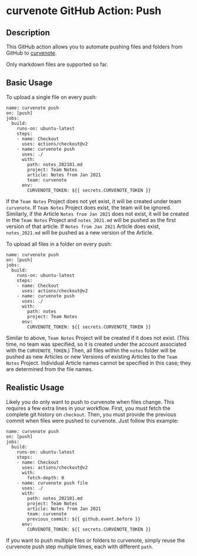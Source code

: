 # curvenote GitHub Action: Push

## Description
This GitHub action allows you to automate pushing files and folders
from GitHub to [curvenote](https://curvenote.com). 

Only markdown files are supported so far.

## Basic Usage
To upload a single file on every push:
```
name: curvenote push
on: [push]
jobs:
  build:
    runs-on: ubuntu-latest
    steps:
    - name: Checkout
      uses: actions/checkout@v2
    - name: curvenote push
      uses: ./
      with:
        path: notes_202101.md
        project: Team Notes
        article: Notes from Jan 2021
        team: curvenote
      env:
        CURVENOTE_TOKEN: ${{ secrets.CURVENOTE_TOKEN }}
```
If the `Team Notes` Project does not yet exist, it will be created under
team `curvenote`. If `Team Notes` Project does exist, the team will be ignored.
Similarly, if the Article `Notes from Jan 2021` does not exist, it will be
created in the `Team Notes` Project and `notes_2021.md` will be pushed
as the first version of that article. If `Notes from Jan 2021` Article does
exist, `notes_2021.md` will be pushed as a new version of the Article.

To upload all files in a folder on every push:
```
name: curvenote push
on: [push]
jobs:
  build:
    runs-on: ubuntu-latest
    steps:
    - name: Checkout
      uses: actions/checkout@v2
    - name: curvenote push
      uses: ./
      with:
        path: notes
        project: Team Notes
      env:
        CURVENOTE_TOKEN: ${{ secrets.CURVENOTE_TOKEN }}
```
Similar to above, `Team Notes` Project will be created if it does not
exist. (This time, no team was specified, so it is created under the
account associated with the `CURVENOTE_TOKEN`.) Then, all files within
the `notes` folder will be pushed as new Articles or new Versions of
existing Articles to the `Team Notes` Project. Individual Article
names cannot be specified in this case; they are determined from the
file names.

## Realistic Usage
Likely you do only want to push to curvenote when files change. This
requires a few extra lines in your workflow. First, you must fetch
the complete git history on `checkout`. Then, you must provide the
previous commit when files were pushed to curvenote. Just follow
this example:
```
name: curvenote push
on: [push]
jobs:
  build:
    runs-on: ubuntu-latest
    steps:
    - name: Checkout
      uses: actions/checkout@v2
      with:
        fetch-depth: 0
    - name: curvenote push file
      uses: ./
      with:
        path: notes_202101.md
        project: Team Notes
        article: Notes from Jan 2021
        team: curvenote
        previous_commit: ${{ github.event.before }}
      env:
        CURVENOTE_TOKEN: ${{ secrets.CURVENOTE_TOKEN }}
```
If you want to push multiple files or folders to curvenote, simply
reuse the curvenote push step multiple times, each with different `path`.
